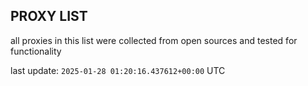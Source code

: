 ## PROXY LIST

all proxies in this list were collected from open sources and tested for functionality

last update: `2025-01-28 01:20:16.437612+00:00` UTC